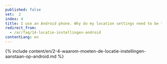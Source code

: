 ```yaml
---
published: false
set:  2
index: 4
title: I use an Android phone. Why do my location settings need to be turned on?
redirect_from: 
  - /ar/faq/14-locatie-instellingen-android
contentLang: en
---
```

{% include content/en/2-4-waarom-moeten-de-locatie-instellingen-aanstaan-op-android.md %}
